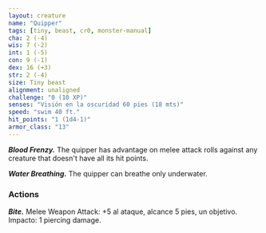 ```yaml
---
layout: creature
name: "Quipper"
tags: [tiny, beast, cr0, monster-manual]
cha: 2 (-4)
wis: 7 (-2)
int: 1 (-5)
con: 9 (-1)
dex: 16 (+3)
str: 2 (-4)
size: Tiny beast
alignment: unaligned
challenge: "0 (10 XP)"
senses: "Visión en la oscuridad 60 pies (18 mts)"
speed: "swim 40 ft."
hit_points: "1 (1d4-1)"
armor_class: "13"
---
```


***Blood Frenzy.*** The quipper has advantage on melee attack rolls against any creature that doesn't have all its hit points.

***Water Breathing.*** The quipper can breathe only underwater.

### Actions

***Bite.*** Melee Weapon Attack: +5 al ataque, alcance 5 pies, un objetivo. Impacto: 1 piercing damage.